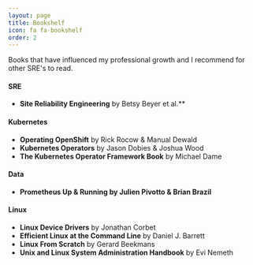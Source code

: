 ```yaml
---
layout: page
title: Bookshelf
icon: fa fa-bookshelf
order: 2
---
```


Books that have influenced my professional growth and I recommend for other SRE's to read.

#### SRE
* **Site Reliability Engineering** by Betsy Beyer et al.**

#### Kubernetes
* **Operating OpenShift** by Rick Rocow & Manual Dewald
* **Kubernetes Operators** by Jason Dobies & Joshua Wood
* **The Kubernetes Operator Framework Book** by Michael Dame

#### Data
* **Prometheus Up & Running by Julien Pivotto & Brian Brazil**

#### Linux
* **Linux Device Drivers** by Jonathan Corbet
* **Efficient Linux at the Command Line** by Daniel J. Barrett
* **Linux From Scratch** by Gerard Beekmans
* **Unix and Linux System Administration Handbook** by Evi Nemeth
